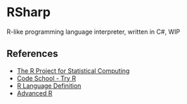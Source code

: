 # RSharp

R-like programming language interpreter, written in C#, WIP

## References

- [The R Project for Statistical Computing](http://www.r-project.org/)
- [Code School - Try R](http://tryr.codeschool.com/)
- [R Language Definition](http://cran.r-project.org/doc/manuals/r-release/R-lang.html)
- [Advanced R](http://adv-r.had.co.nz/)

